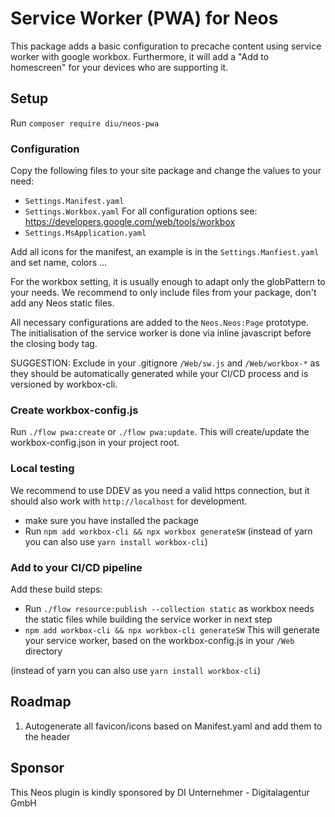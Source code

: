 # Service Worker (PWA) for Neos
This package adds a basic configuration to precache content using service worker with google workbox.
Furthermore, it will add a "Add to homescreen" for your devices who are supporting it.

## Setup
Run `composer require diu/neos-pwa`

### Configuration
Copy the following files to your site package and change the values to your need:

  - `Settings.Manifest.yaml`
  - `Settings.Workbox.yaml` For all configuration options see: https://developers.google.com/web/tools/workbox
  - `Settings.MsApplication.yaml` 

Add all icons for the manifest, an example is in the `Settings.Manfiest.yaml` and set name, colors ...
  
For the workbox setting, it is usually enough to adapt only the globPattern to your needs. 
We recommend to only include files from your package, don't add any Neos static files. 

All necessary configurations are added to the `Neos.Neos:Page` prototype.
The initialisation of the service worker is done via inline javascript before the closing body tag. 

SUGGESTION:
Exclude in your .gitignore `/Web/sw.js` and `/Web/workbox-*` as they should be automatically generated
while your CI/CD process and is versioned by workbox-cli.

### Create workbox-config.js
Run `./flow pwa:create` or `./flow pwa:update`.
This will create/update the workbox-config.json in your project root.

### Local testing
We recommend to use DDEV as you need a valid https connection, but it should also work with `http://localhost` for development.

 - make sure you have installed the package
 - Run `npm add workbox-cli && npx workbox generateSW`
 (instead of yarn you can also use `yarn install workbox-cli`) 
 

### Add to your CI/CD pipeline
Add these build steps:

  - Run `./flow resource:publish --collection static` as workbox needs the static files while building the service worker in next step
  - `npm add workbox-cli && npx workbox-cli generateSW` This will generate your service worker, based on the workbox-config.js in your `/Web` directory 
  
(instead of yarn you can also use `yarn install workbox-cli`) 


## Roadmap
1. Autogenerate all favicon/icons based on Manifest.yaml and add them to the header

## Sponsor
This Neos plugin is kindly sponsored by DI Unternehmer - Digitalagentur GmbH
